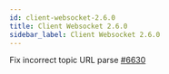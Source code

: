 ```yaml
---
id: client-websocket-2.6.0
title: Client Websocket 2.6.0 
sidebar_label: Client Websocket 2.6.0 
---
```


Fix incorrect topic URL parse [#6630](https://github.com/apache/pulsar/pull/6630) 
